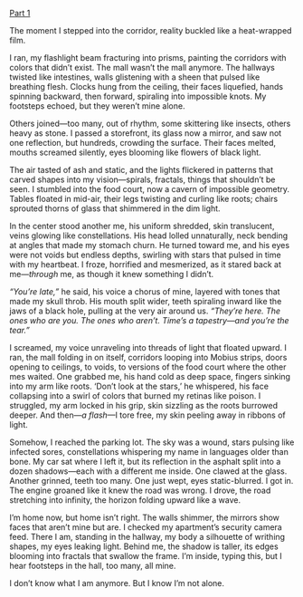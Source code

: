 [Part 1](https://www.reddit.com/r/nosleep/comments/1k6s9n7/i_saw_myselfs_on_the_cctv_and_the_mall_became_a/)

The moment I stepped into the corridor, reality buckled like a heat-wrapped film.

I ran, my flashlight beam fracturing into prisms, painting the corridors with colors that didn’t exist. The mall wasn’t the mall anymore. The hallways twisted like intestines, walls glistening with a sheen that pulsed like breathing flesh. Clocks hung from the ceiling, their faces liquefied, hands spinning backward, then forward, spiraling into impossible knots. My footsteps echoed, but they weren’t mine alone.

Others joined—too many, out of rhythm, some skittering like insects, others heavy as stone. I passed a storefront, its glass now a mirror, and saw not one reflection, but hundreds, crowding the surface. Their faces melted, mouths screamed silently, eyes blooming like flowers of black light.

The air tasted of ash and static, and the lights flickered in patterns that carved shapes into my vision—spirals, fractals, things that shouldn’t be seen. I stumbled into the food court, now a cavern of impossible geometry. Tables floated in mid-air, their legs twisting and curling like roots; chairs sprouted thorns of glass that shimmered in the dim light.

In the center stood another me, his uniform shredded, skin translucent, veins glowing like constellations. His head lolled unnaturally, neck bending at angles that made my stomach churn. He turned toward me, and his eyes were not voids but endless depths, swirling with stars that pulsed in time with my heartbeat. I froze, horrified and mesmerized, as it stared back at me—*through* me, as though it knew something I didn’t.

*“You’re late,”* he said, his voice a chorus of mine, layered with tones that made my skull throb. His mouth split wider, teeth spiraling inward like the jaws of a black hole, pulling at the very air around us. *“They’re here. The ones who are you. The ones who aren’t. Time’s a tapestry—and you’re the tear.”*

I screamed, my voice unraveling into threads of light that floated upward. I ran, the mall folding in on itself, corridors looping into Mobius strips, doors opening to ceilings, to voids, to versions of the food court where the other mes waited. One grabbed me, his hand cold as deep space, fingers sinking into my arm like roots. ‘Don’t look at the stars,’ he whispered, his face collapsing into a swirl of colors that burned my retinas like poison. I struggled, my arm locked in his grip, skin sizzling as the roots burrowed deeper. And then—*a flash*—I tore free, my skin peeling away in ribbons of light.

Somehow, I reached the parking lot. The sky was a wound, stars pulsing like infected sores, constellations whispering my name in languages older than bone. My car sat where I left it, but its reflection in the asphalt split into a dozen shadows—each with a different me inside. One clawed at the glass. Another grinned, teeth too many. One just wept, eyes static-blurred. I got in. The engine groaned like it knew the road was wrong. I drove, the road stretching into infinity, the horizon folding upward like a wave.

I’m home now, but home isn’t right. The walls shimmer, the mirrors show faces that aren’t mine but are. I checked my apartment’s security camera feed. There I am, standing in the hallway, my body a silhouette of writhing shapes, my eyes leaking light. Behind me, the shadow is taller, its edges blooming into fractals that swallow the frame. I’m inside, typing this, but I hear footsteps in the hall, too many, all mine.

I don’t know what I am anymore. But I know I’m not alone.